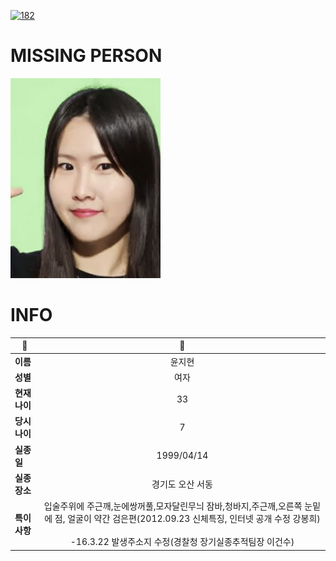[![182](https://img.shields.io/badge/%EC%8B%A4%EC%A2%85%EC%8B%A0%EA%B3%A0%EB%8A%94%20%EA%B5%AD%EB%B2%88%EC%97%86%EC%9D%B4-182-blue)](http://safe182.go.kr/index.do)

# MISSING PERSON

<img src="./missing_person.jpg">

# INFO

|🔑|💎|
|--|:--:|
|**이름**|윤지현|
|**성별**|여자|
|**현재 나이**|33|
|**당시 나이**|7|
|**실종일**|1999/04/14|
|**실종 장소**|경기도 오산 서동 |
|**특이사항**|입술주위에 주근깨,눈에쌍꺼풀,모자달린무늬 잠바,청바지,주근깨,오른쪽 눈밑에 점, 얼굴이 약간 검은편(2012.09.23 신체특징, 인터넷 공개 수정 강봉희)</br></br>-16.3.22 발생주소지 수정(경찰청 장기실종추적팀장 이건수)|
